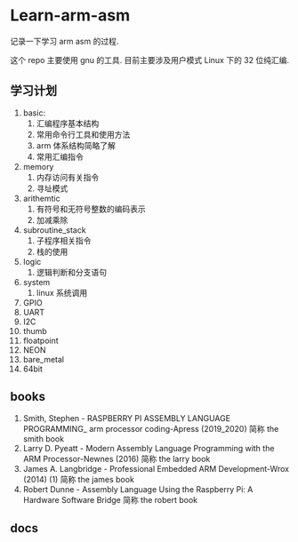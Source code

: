 # Learn-arm-asm

记录一下学习 arm asm 的过程. 

这个 repo 主要使用 gnu 的工具. 目前主要涉及用户模式 Linux 下的 32 位纯汇编.

## 学习计划

1. basic: 
   1. 汇编程序基本结构
   2. 常用命令行工具和使用方法
   3. arm 体系结构简略了解
   4. 常用汇编指令
2. memory
   1. 内存访问有关指令
   2. 寻址模式
3. arithemtic
   1. 有符号和无符号整数的编码表示
   2. 加减乘除
4. subroutine_stack
   1. 子程序相关指令
   2. 栈的使用
5. logic
   1. 逻辑判断和分支语句
6. system
   1. linux 系统调用
7. GPIO
8. UART
9. I2C
10. thumb
11. floatpoint
12. NEON
13. bare_metal
14. 64bit

## books

1. Smith, Stephen - RASPBERRY PI ASSEMBLY LANGUAGE PROGRAMMING_ arm processor coding-Apress (2019_2020) 
   简称 the smith book
2. Larry D. Pyeatt - Modern Assembly Language Programming with the ARM Processor-Newnes (2016)
   简称 the larry book
3. James A. Langbridge - Professional Embedded ARM Development-Wrox (2014) (1)
   简称 the james book
4. Robert Dunne - Assembly Language Using the Raspberry Pi: A Hardware Software Bridge
   简称 the robert book

## docs

